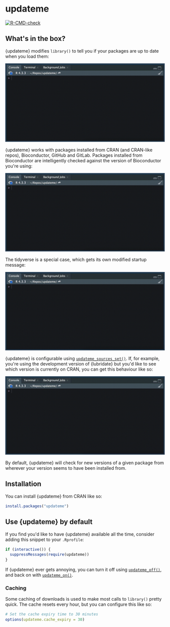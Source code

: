 # updateme

<!-- badges: start -->
[![R-CMD-check](https://github.com/wurli/updateme/actions/workflows/R-CMD-check.yaml/badge.svg)](https://github.com/wurli/updateme/actions/workflows/R-CMD-check.yaml)
<!-- badges: end -->

## What's in the box?

{updateme} modifies `library()` to tell you if your packages are up to date when
you load them:

<!-- GitHub link used b/c pkgdown doesn't like file path -->
![](https://raw.githubusercontent.com/wurli/updateme/release-cran/readme-files/updateme-cran-pkgs.gif)

{updateme} works with packages installed from CRAN (and CRAN-like repos),
Bioconductor, GitHub and GitLab. Packages installed from Bioconductor are
intelligently checked against the version of Bioconductor you're using:

![](https://raw.githubusercontent.com/wurli/updateme/release-cran/readme-files/updateme-bioc-pkgs.gif)

The tidyverse is a special case, which gets its own modified startup message:

![](https://raw.githubusercontent.com/wurli/updateme/release-cran/readme-files/updateme-tidyverse-msg.gif)

{updateme} is configurable using
[`updateme_sources_set()`](https://wurli.github.io/updateme/reference/updateme_sources_set.html). If, for example, you're using the development version of {lubridate} but you'd 
like to see which version is currently on CRAN, you can get this behaviour like 
so:

![](https://raw.githubusercontent.com/wurli/updateme/release-cran/readme-files/updateme-sources-set.gif)

By default, {updateme} will check for new versions of a given package from 
wherever your version seems to have been installed from. 

## Installation

You can install {updateme} from CRAN like so:
``` r
install.packages("updateme")
```

## Use {updateme} by default

If you find you'd like to have {updateme} available all the time, consider 
adding this snippet to your `.Rprofile`:

``` r
if (interactive()) {
  suppressMessages(require(updateme))
}
```

If {updateme} ever gets annoying, you can turn it off using 
[`updateme_off()`](https://wurli.github.io/updateme/reference/updateme_on.html),
and back on with 
[`updateme_on()`](https://wurli.github.io/updateme/reference/updateme_on.html).

### Caching

Some caching of downloads is used to make most calls to `library()` pretty
quick. The cache resets every hour, but you can configure this like so:

``` r
# Set the cache expiry time to 30 minutes
options(updateme.cache_expiry = 30)
```
